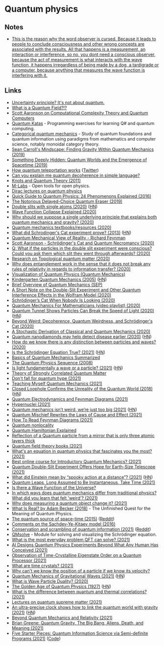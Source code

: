 # Quantum physics

## Notes

- [This is the reason why the word observer is cursed. Because it leads to people to conclude consciousness and other wrong concepts are associated with the results. All that happens is a measurement, an interaction or interference, so no, you dont need a conscious observer, because the act of measurement is what interacts with the wave function, it happens irregardless of being made by a dog, a tardigrade or a computer, because anything that measures the wave function is interfering with it.](https://www.reddit.com/r/quantum/comments/lqtxa6/does_the_observer_effect_only_happens_if_the/)

## Links

- [Uncertainty principle? It's not about quantum.](https://www.youtube.com/watch?v=MBnnXbOM5S4)
- [What is a Quantum Field?!?](https://www.youtube.com/watch?v=Y7Ac8zKTD-E)
- [Scott Aaronson on Computational Complexity Theory and Quantum Computers](https://www.youtube.com/watch?v=0jrybODBUpA)
- [Quantum Katas](https://github.com/Microsoft/QuantumKatas) - Programming exercises for learning Q# and quantum computing.
- [Categorical quantum mechanics](https://wiki2.org/en/Categorical_quantum_mechanics) - Study of quantum foundations and quantum information using paradigms from mathematics and computer science, notably monoidal category theory.
- [Sean Carroll's Mindscape: Finding Gravity Within Quantum Mechanics (2019)](https://overcast.fm/+S_7nkatBo)
- [Something Deeply Hidden: Quantum Worlds and the Emergence of Spacetime (2019)](https://www.goodreads.com/book/show/44065062-something-deeply-hidden)
- [How quantum teleportation works](https://quantum.country/teleportation) ([Twitter](https://twitter.com/michael_nielsen/status/1194368423116988416))
- [Can you explain me quantum decoherence in simple language?](https://www.reddit.com/r/askscience/comments/cetdgb/can_you_explain_me_quantum_decoherence_in_simple/)
- [Knots and Quantum Theory (2011)](https://www.ias.edu/ideas/2011/witten-knots-quantum-theory)
- [M-Labs](https://m-labs.hk/) - Open tools for open physics.
- [Dirac lectures on quantum physics](https://www.youtube.com/channel/UCJNLN1Zl4XKBAscTdhSLM1Q/videos)
- [Quick Guide to Quantum Physics: 24 Phenomenons Explained (2016)](https://medium.com/@gabrielp/top-24-quantum-physics-effects-bb49afdee552)
- [The Notorious Delayed-Choice Quantum Eraser (2019)](https://www.preposterousuniverse.com/blog/2019/09/21/the-notorious-delayed-choice-quantum-eraser/)
- [Double slits with single atoms (2020)](https://physicsworld.com/a/double-slits-with-single-atoms/) ([HN](https://news.ycombinator.com/item?id=22364787))
- [Wave Function Collapse Explained (2020)](https://www.boristhebrave.com/2020/04/13/wave-function-collapse-explained/)
- [Why should we suppose a single underlying principle that explains both quantum mechanics and gravity? (2020)](https://www.reddit.com/r/AskPhysics/comments/g314f4/why_should_we_suppose_a_single_underlying/)
- [Quantum mechanics textbooks/resources (2020)](https://www.reddit.com/r/askscience/comments/fo4igl/are_quantum_fields_in_any_way_similar_to/fldftev)
- [What did Schrodinger's Cat experiment prove? (2013)](https://wtamu.edu/~cbaird/sq/2013/07/30/what-did-schrodingers-cat-experiment-prove/) ([HN](https://news.ycombinator.com/item?id=23349052))
- [Quantum Mechanical View of Reality - Richard Feynman](https://www.youtube.com/playlist?list=PLW_HsOU6YZRkdhFFznHNEfua9NK3deBQy)
- [Scott Aaronson - Schrödinger's Cat and Quantum Necromancy (2020)](https://www.youtube.com/watch?v=xAYzTNFyazo)
- [Q: What if the particles in the double slit experiment were conscious? Could you ask them which slit they went through afterwards? (2020)](https://www.askamathematician.com/2020/05/q-what-if-the-particles-in-the-double-slit-experiment-were-conscious-could-you-ask-them-which-slit-they-went-through-afterwards/)
- [Research on Topological quantum matter (2020)](https://twitter.com/MBarkeshli/status/1283139300901695488)
- [Why does entanglement work in the sense that it does not break any rules of relativity in regards to information transfer? (2020)](https://www.reddit.com/r/AskPhysics/comments/hptloh/why_does_entanglement_work_in_the_sense_that_it/)
- [Visualization of Quantum Physics (Quantum Mechanics)](https://www.youtube.com/watch?v=p7bzE1E5PMY)
- [Kindergarten Quantum Mechanics (2005)](https://arxiv.org/abs/quant-ph/0510032) ([HN](https://news.ycombinator.com/item?id=24130443))
- [Brief Overview of Quantum Mechanics (SEP)](https://plato.stanford.edu/entries/qm/)
- [A Short Note on the Double-Slit Experiment and Other Quantum Interference Effects in the Wolfram Model (2020)](https://www.wolframphysics.org/bulletins/2020/08/a-short-note-on-the-double-slit-experiment-and-other-quantum-interference-effects-in-the-wolfram-model/)
- [Schrödinger’s Cat When Nobody Is Looking (2020)](http://nautil.us/issue/89/the-dark-side/schrdingers-cat-when-nobody-is-looking)
- [Quantum Mechanics For Mathematicians (video playlist) (2020)](https://www.youtube.com/playlist?list=PLqX5gFCSJtMBA62lNda_l5jRV09LklQ0s)
- [Quantum Tunnel Shows Particles Can Break the Speed of Light (2020)](https://www.quantamagazine.org/quantum-tunnel-shows-particles-can-break-the-speed-of-light-20201020/) ([HN](https://news.ycombinator.com/item?id=24876598))
- [Beyond Weird: Decoherence, Quantum Weirdness, and Schrödinger's Cat (2020)](https://www.theatlantic.com/science/archive/2018/10/beyond-weird-decoherence-quantum-weirdness-schrodingers-cat/573448/)
- [A Stochastic Derivation of Classical and Quantum Mechanics (2020)](https://arxiv.org/abs/2011.09181)
- [Quantum nanodiamonds may help detect disease earlier (2020)](https://phys.org/news/2020-11-quantum-nanodiamonds-disease-earlier.html) ([HN](https://news.ycombinator.com/item?id=25216529))
- [How do we know there is any distinction between particles and waves? (2020)](https://www.reddit.com/r/quantum/comments/kmwjid/how_do_we_know_there_is_any_distinction_between/)
- [Is the Schrödinger Equation True? (2021)](https://www.scientificamerican.com/article/is-the-schroedinger-equation-true/) ([HN](https://news.ycombinator.com/item?id=25695384))
- [Basics of Quantum Mechanics Summarized](https://news.ycombinator.com/item?id=25742619)
- [The Quantum Physics Sequence (2008)](https://www.lesswrong.com/posts/hc9Eg6erp6hk9bWhn/the-quantum-physics-sequence)
- [Is light fundamentally a wave or a particle? (2021)](https://www.forbes.com/sites/startswithabang/2021/01/08/ask-ethan-is-light-fundamentally-a-wave-or-a-particle/?sh=cd4afa479a0e) ([HN](https://news.ycombinator.com/item?id=25772323))
- [Theory of Strongly Correlated Quantum Matter](https://www.fkf.mpg.de/schaefer#)
- [Don't fall for quantum hype (2021)](https://www.youtube.com/watch?v=b-aGIvUomTA)
- [Teaching Myself Quantum Mechanics (2021)](https://danielepaliotta.com/qm-1/)
- [Closed Loophole Confirms the Unreality of the Quantum World (2018)](https://www.quantamagazine.org/closed-loophole-confirms-the-unreality-of-the-quantum-world-20180725/) ([HN](https://news.ycombinator.com/item?id=26147560))
- [Quantum Electrodynamics and Feynman Diagrams (2021)](https://www.youtube.com/watch?v=X-FEU4mQWtE)
- [Hypernuclei (2021)](https://johncarlosbaez.wordpress.com/2021/03/06/hypernuclei/)
- [Quantum mechanics isn’t weird, we’re just too big (2021)](https://www.youtube.com/watch?v=q1O11kP6x1k) ([HN](https://news.ycombinator.com/item?id=26365293))
- [Quantum Mischief Rewrites the Laws of Cause and Effect (2021)](https://www.quantamagazine.org/quantum-mischief-rewrites-the-laws-of-cause-and-effect-20210311/)
- [How To Read Feynman Diagrams (2021)](https://www.youtube.com/watch?v=oBNZOOuqO6c)
- [Quantum nonlocality](https://en.wikipedia.org/wiki/Quantum_nonlocality)
- [Quantum Hamiltonian Explained](https://twitter.com/HyperboIeva/status/1378729664328437769)
- [Reflection of a Quantum particle from a mirror that is only three atomic layers thick](https://twitter.com/quant_phys/status/1380869125430460417)
- [Quantum field theory books (2021)](https://www.reddit.com/r/AskPhysics/comments/mvcklj/quantum_field_theory_book/)
- [What's an equation in quantum physics that fascinates you the most? (2021)](https://www.reddit.com/r/AskPhysics/comments/mzr46g/whats_an_equation_in_quantum_physics_that/)
- [Best online course for Introductory Quantum Mechanics? (2021)](https://www.reddit.com/r/AskPhysics/comments/n3tdsb/best_online_course_for_introductory_quantum/)
- [Quantum Double-Slit Experiment Offers Hope for Earth-Size Telescope (2021)](https://www.quantamagazine.org/famous-quantum-experiment-offers-hope-for-earth-size-telescope-20210505/)
- [What did Einstein mean by “spooky action at a distance”? (2021)](http://backreaction.blogspot.com/2021/05/what-did-einstein-mean-by-spooky-action.html) ([HN](https://news.ycombinator.com/item?id=27093168))
- [Quantum Leaps, Long Assumed to Be Instantaneous, Take Time (2021)](https://www.quantamagazine.org/quantum-leaps-long-assumed-to-be-instantaneous-take-time-20190605/)
- [Is there a Wave Function of the Universe?](https://www.reddit.com/r/quantum/comments/ncsoyn/wave_function_of_the_universe/)
- [In which ways does quantum mechanics differ from traditional physics? What did you learn that felt 'weird'? (2021)](https://www.reddit.com/r/Physics/comments/noe9y2/in_which_ways_does_quantum_mechanics_differ_from/)
- [Why does measuring a quantum object change it? (2021)](https://overcast.fm/+Oq0Z42QZg)
- [What Is Real? by Adam Becker (2018)](https://www.hachettebookgroup.com/titles/adam-becker/what-is-real/9780465096060/) - The Unfinished Quest for the Meaning of Quantum Physics.
- [The quantum source of space-time (2015)](https://www.nature.com/articles/527290a) ([Reddit](https://www.reddit.com/r/Physics/comments/nq17au/the_quantum_source_of_spacetime/))
- [Comments on the Sachdev-Ye-Kitaev model (2016)](https://arxiv.org/abs/1604.07818)
- [Conservation and scrambling of quantum information (2021)](https://www.youtube.com/watch?v=BJ1Teu-ZK8M) ([Reddit](https://www.reddit.com/r/Physics/comments/ny6ef6/scrambling_of_quantum_information/))
- [QMsolve](https://github.com/quantum-visualizations/qmsolve) - Module for solving and visualizing the Schrödinger equation.
- [What is the most everyday problem QFT can solve? (2021)](https://www.reddit.com/r/AskPhysics/comments/osjjlq/what_is_the_most_everyday_problem_qft_can_solve/)
- [AI Designs Quantum Physics Experiments Beyond What Any Human Has Conceived (2021)](https://www.scientificamerican.com/article/ai-designs-quantum-physics-experiments-beyond-what-any-human-has-conceived/)
- [Observation of Time-Crystalline Eigenstate Order on a Quantum Processor (2021)](https://arxiv.org/abs/2107.13571)
- [What are time crystals? (2021)](https://www.reddit.com/r/quantum/comments/ozc0l7/what_the_fuck_is_a_time_crystal/)
- [Why can't we know the position of a particle if we know its velocity?](https://www.reddit.com/r/AskPhysics/comments/ozou7o/in_layman_terms_for_a_5_year_old_why_cant_we_know/)
- [Quantum Mechanics of Gravitational Waves (2021)](https://journals.aps.org/prl/abstract/10.1103/PhysRevLett.127.081602) ([HN](https://news.ycombinator.com/item?id=28241758))
- [What is Wave Particle Duality? (2020)](https://www.youtube.com/watch?v=k581_XpaTnU)
- [The Golden Age of Quantum Physics (1927)](https://www.privatdozent.co/p/the-golden-age-of-quantum-physics-ff7) ([HN](https://news.ycombinator.com/item?id=28414005))
- [What is the difference between quantum and thermal correlations? (2021)](https://www.youtube.com/watch?v=xPc7L_mDkeM)
- [Lectures on quantum supreme matter (2021)](https://arxiv.org/abs/2110.00961)
- [An ultra-precise clock shows how to link the quantum world with gravity (2021)](https://www.quantamagazine.org/an-atomic-clock-promises-link-between-quantum-world-and-gravity-20211025/) ([HN](https://news.ycombinator.com/item?id=28988350))
- [Beyond Quantum Mechanics and Relativity (2021)](https://www.youtube.com/watch?v=Lk-8fF-eMow)
- [Brian Greene: Quantum Gravity, The Big Bang, Aliens, Death, and Meaning (2021)](https://www.youtube.com/watch?v=98HZanvAJ8Y)
- [Five Starter Pieces: Quantum Information Science via Semi-definite Programs (2021)](https://arxiv.org/abs/2112.08276) ([Code](https://github.com/vsiddhu/SDP-Quantum-OR))
